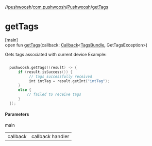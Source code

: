 //[pushwoosh](../../../index.md)/[com.pushwoosh](../index.md)/[Pushwoosh](index.md)/[getTags](get-tags.md)

# getTags

[main]\
open fun [getTags](get-tags.md)(callback: [Callback](../../com.pushwoosh.function/-callback/index.md)&lt;[TagsBundle](../../com.pushwoosh.tags/-tags-bundle/index.md), GetTagsException&gt;)

Gets tags associated with current device  Example: 

```kotlin

  pushwoosh.getTags((result) -> {
      if (result.isSuccess()) {
           // tags successfully received
           int intTag = result.getInt("intTag");
      }
      else {
          // failed to receive tags
      }
  });

```

#### Parameters

main

| | |
|---|---|
| callback | callback handler |
